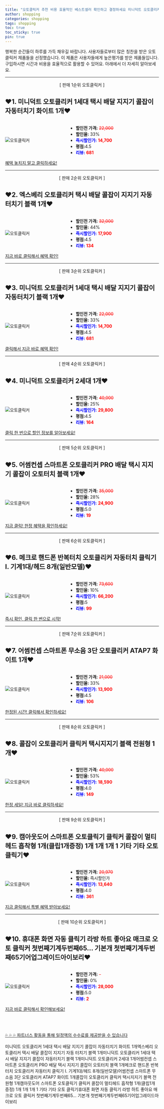 ```yaml
---
title: "오토클릭커 추천 비용 효율적인 베스트셀러 확인하고 결정하세요 미니덕트 오토클리커 1세대 택시 배달"
author: shopping
categories: shopping
tags: shopping
toc: true
toc_sticky: true
pin: true
---
```

행복한 순간들이 하루를 가득 채우길 바랍니다. 사용자들로부터 많은 칭찬을 받은 오토클릭커 제품들을 선정했습니다. 이 제품은 사용자들에게 높은평가를 받은 제품들입니다. 구입하시면 시간과 비용을 효율적으로 활용할 수 있어요. 아래에서 더 자세히 알아보세요.

---
<p class="toplist" style="margin: 0 auto; display: block; width: fit-content;">[ 판매 1순위 오토클릭커 ]</p>

<h2><strong>❤️1. 미니덕트 오토클리커 1세대 택시 배달 지지기 콜잡이 자동터치기 화이트 1개❤️</strong></h2>

<div style="display: flex; align-items: center;">
    <div style="flex: 0.4;">
        <img src="https://thumbnail6.coupangcdn.com/thumbnails/remote/230x230ex/image/vendor_inventory/5a74/df32f93bd26037368dafcc9b42b085b5556935f1931f1e7126bc9f4b090a.jpg" alt="오토클릭커" style="max-width: 100%;">
    </div>
    <div style="flex: 0.6; margin-left: 10px;">
        <ul>
            <li><strong>할인전 가격:</strong> <del style="color: red;">22,000</del></li>
            <li><strong>할인율:</strong> 33%</li>
            <li><span style='color:blue'><strong>즉시할인가:</strong></span> <span style='color:red'><strong>14,700</strong></span></li>
            <li><strong>평점:</strong>4.5</li>
            <li><span style='color:blue'><strong>리뷰:</strong></span> <span style='color:red'><strong>681</strong></span></li>
        </ul>
    </div>
</div>
<div class="center">
    <a href="https://William4Davisa.github.io?lptag=AF9450613&subid=githubio&pageKey=7262460902&traceid=V0-153&itemId=18367477780&vendorItemId=86399651555" class="myButton">
        혜택 놓치지 말고 클릭하세요!
    </a>
</div>


---
<p class="toplist" style="margin: 0 auto; display: block; width: fit-content;">[ 판매 2순위 오토클릭커 ]</p>

<h2><strong>❤️2. 엑스베리 오토클리커 택시 배달 콜잡이 지지기 자동 터치기 블랙 1개❤️</strong></h2>

<div style="display: flex; align-items: center;">
    <div style="flex: 0.4;">
        <img src="https://thumbnail7.coupangcdn.com/thumbnails/remote/230x230ex/image/vendor_inventory/1648/5564f40ba7464cd11c75bfa2617a667bc529b39cc3a5241220b0092dcab7.jpg" alt="오토클릭커" style="max-width: 100%;">
    </div>
    <div style="flex: 0.6; margin-left: 10px;">
        <ul>
            <li><strong>할인전 가격:</strong> <del style="color: red;">32,000</del></li>
            <li><strong>할인율:</strong> 44%</li>
            <li><span style='color:blue'><strong>즉시할인가:</strong></span> <span style='color:red'><strong>17,900</strong></span></li>
            <li><strong>평점:</strong>4.5</li>
            <li><span style='color:blue'><strong>리뷰:</strong></span> <span style='color:red'><strong>134</strong></span></li>
        </ul>
    </div>
</div>
<div class="center">
    <a href="https://William4Davisa.github.io?lptag=AF9450613&subid=githubio&pageKey=7501198929&traceid=V0-153&itemId=19635993773&vendorItemId=86741714728" class="myButton">
        지금 바로 클릭해서 혜택 확인!
    </a>
</div>


---
<p class="toplist" style="margin: 0 auto; display: block; width: fit-content;">[ 판매 3순위 오토클릭커 ]</p>

<h2><strong>❤️3. 미니덕트 오토클리커 1세대 택시 배달 지지기 콜잡이 자동터치기 블랙 1개❤️</strong></h2>

<div style="display: flex; align-items: center;">
    <div style="flex: 0.4;">
        <img src="https://thumbnail8.coupangcdn.com/thumbnails/remote/230x230ex/image/vendor_inventory/d58e/ea5e6344b8b45d0dc9b281a45d9d8dad22c2fef84b7723706c260a6218bd.png" alt="오토클릭커" style="max-width: 100%;">
    </div>
    <div style="flex: 0.6; margin-left: 10px;">
        <ul>
            <li><strong>할인전 가격:</strong> <del style="color: red;">22,000</del></li>
            <li><strong>할인율:</strong> 33%</li>
            <li><span style='color:blue'><strong>즉시할인가:</strong></span> <span style='color:red'><strong>14,700</strong></span></li>
            <li><strong>평점:</strong>4.5</li>
            <li><span style='color:blue'><strong>리뷰:</strong></span> <span style='color:red'><strong>681</strong></span></li>
        </ul>
    </div>
</div>
<div class="center">
    <a href="https://William4Davisa.github.io?lptag=AF9450613&subid=githubio&pageKey=7262460902&traceid=V0-153&itemId=18501997636&vendorItemId=86399651544" class="myButton">
        클릭해서 지금 바로 혜택 확인!
    </a>
</div>


---
<p class="toplist" style="margin: 0 auto; display: block; width: fit-content;">[ 판매 4순위 오토클릭커 ]</p>

<h2><strong>❤️4. 미니덕트 오토클리커 2세대 1개❤️</strong></h2>

<div style="display: flex; align-items: center;">
    <div style="flex: 0.4;">
        <img src="https://thumbnail9.coupangcdn.com/thumbnails/remote/230x230ex/image/vendor_inventory/d223/8ef9ca68ee1a4a30579c31808d3cad8f715b75905f03105a8896600bc36e.jpg" alt="오토클릭커" style="max-width: 100%;">
    </div>
    <div style="flex: 0.6; margin-left: 10px;">
        <ul>
            <li><strong>할인전 가격:</strong> <del style="color: red;">40,000</del></li>
            <li><strong>할인율:</strong> 25%</li>
            <li><span style='color:blue'><strong>즉시할인가:</strong></span> <span style='color:red'><strong>29,800</strong></span></li>
            <li><strong>평점:</strong>4.5</li>
            <li><span style='color:blue'><strong>리뷰:</strong></span> <span style='color:red'><strong>164</strong></span></li>
        </ul>
    </div>
</div>
<div class="center">
    <a href="https://William4Davisa.github.io?lptag=AF9450613&subid=githubio&pageKey=7023526866&traceid=V0-153&itemId=19285155585&vendorItemId=86400034999" class="myButton">
        클릭 한 번으로 할인 정보를 알아보세요!
    </a>
</div>


---
<p class="toplist" style="margin: 0 auto; display: block; width: fit-content;">[ 판매 5순위 오토클릭커 ]</p>

<h2><strong>❤️5. 어썸컨셉 스마트폰 오토클리커 PRO 배달 택시 지지기 콜잡이 오토터치 블랙 1개❤️</strong></h2>

<div style="display: flex; align-items: center;">
    <div style="flex: 0.4;">
        <img src="https://thumbnail6.coupangcdn.com/thumbnails/remote/230x230ex/image/vendor_inventory/66b4/a9728f3376278abe6d8b1412be7ccdfecb56196466f11e47dd4042d78162.jpg" alt="오토클릭커" style="max-width: 100%;">
    </div>
    <div style="flex: 0.6; margin-left: 10px;">
        <ul>
            <li><strong>할인전 가격:</strong> <del style="color: red;">35,000</del></li>
            <li><strong>할인율:</strong> 28%</li>
            <li><span style='color:blue'><strong>즉시할인가:</strong></span> <span style='color:red'><strong>24,900</strong></span></li>
            <li><strong>평점:</strong>5.0</li>
            <li><span style='color:blue'><strong>리뷰:</strong></span> <span style='color:red'><strong>19</strong></span></li>
        </ul>
    </div>
</div>
<div class="center">
    <a href="https://William4Davisa.github.io?lptag=AF9450613&subid=githubio&pageKey=7371159863&traceid=V0-153&itemId=19014626701&vendorItemId=86139216430" class="myButton">
        지금 클릭! 한정 혜택을 확인하세요!
    </a>
</div>


---
<p class="toplist" style="margin: 0 auto; display: block; width: fit-content;">[ 판매 6순위 오토클릭커 ]</p>

<h2><strong>❤️6. 메크로 핸드폰 반복터치 오토클리커 자동터치 클릭기 I. 기계1대/헤드 8개(일반모델)❤️</strong></h2>

<div style="display: flex; align-items: center;">
    <div style="flex: 0.4;">
        <img src="https://thumbnail8.coupangcdn.com/thumbnails/remote/230x230ex/image/vendor_inventory/eb51/3230c4d67557ca7181e9d6ac62bfae8a17ad8d3285dce2a7a036d070be9c.jpg" alt="오토클릭커" style="max-width: 100%;">
    </div>
    <div style="flex: 0.6; margin-left: 10px;">
        <ul>
            <li><strong>할인전 가격:</strong> <del style="color: red;">73,600</del></li>
            <li><strong>할인율:</strong> 10%</li>
            <li><span style='color:blue'><strong>즉시할인가:</strong></span> <span style='color:red'><strong>66,200</strong></span></li>
            <li><strong>평점:</strong>5</li>
            <li><span style='color:blue'><strong>리뷰:</strong></span> <span style='color:red'><strong>99</strong></span></li>
        </ul>
    </div>
</div>
<div class="center">
    <a href="https://William4Davisa.github.io?lptag=AF9450613&subid=githubio&pageKey=7536437586&traceid=V0-153&itemId=19801062256&vendorItemId=87920091197" class="myButton">
        즉시 확인, 클릭 한 번으로 시작!
    </a>
</div>


---
<p class="toplist" style="margin: 0 auto; display: block; width: fit-content;">[ 판매 7순위 오토클릭커 ]</p>

<h2><strong>❤️7. 어썸컨셉 스마트폰 무소음 3단 오토클리커 ATAP7 화이트 1개❤️</strong></h2>

<div style="display: flex; align-items: center;">
    <div style="flex: 0.4;">
        <img src="https://thumbnail8.coupangcdn.com/thumbnails/remote/230x230ex/image/vendor_inventory/8da7/2081a4c75969899f6333669a89002d33c1ac55ef1467acfeeeb42094ac40.jpg" alt="오토클릭커" style="max-width: 100%;">
    </div>
    <div style="flex: 0.6; margin-left: 10px;">
        <ul>
            <li><strong>할인전 가격:</strong> <del style="color: red;">21,000</del></li>
            <li><strong>할인율:</strong> 33%</li>
            <li><span style='color:blue'><strong>즉시할인가:</strong></span> <span style='color:red'><strong>13,900</strong></span></li>
            <li><strong>평점:</strong>4.5</li>
            <li><span style='color:blue'><strong>리뷰:</strong></span> <span style='color:red'><strong>106</strong></span></li>
        </ul>
    </div>
</div>
<div class="center">
    <a href="https://William4Davisa.github.io?lptag=AF9450613&subid=githubio&pageKey=7091136600&traceid=V0-153&itemId=17671218380&vendorItemId=84846865589" class="myButton">
        한정된 시간! 클릭해서 확인하세요!
    </a>
</div>


---
<p class="toplist" style="margin: 0 auto; display: block; width: fit-content;">[ 판매 8순위 오토클릭커 ]</p>

<h2><strong>❤️8. 콜잡이 오토클리커 클릭커 택시지지기 블랙 전원형 1개❤️</strong></h2>

<div style="display: flex; align-items: center;">
    <div style="flex: 0.4;">
        <img src="https://thumbnail9.coupangcdn.com/thumbnails/remote/230x230ex/image/vendor_inventory/a253/707ceb7a52d49b9a64a90ab49569c48b7be193fab6c17f7ea06b6fedabe0.jpg" alt="오토클릭커" style="max-width: 100%;">
    </div>
    <div style="flex: 0.6; margin-left: 10px;">
        <ul>
            <li><strong>할인전 가격:</strong> <del style="color: red;">40,000</del></li>
            <li><strong>할인율:</strong> 53%</li>
            <li><span style='color:blue'><strong>즉시할인가:</strong></span> <span style='color:red'><strong>18,590</strong></span></li>
            <li><strong>평점:</strong>4.0</li>
            <li><span style='color:blue'><strong>리뷰:</strong></span> <span style='color:red'><strong>149</strong></span></li>
        </ul>
    </div>
</div>
<div class="center">
    <a href="https://William4Davisa.github.io?lptag=AF9450613&subid=githubio&pageKey=6078068671&traceid=V0-153&itemId=11253044090&vendorItemId=88243517142" class="myButton">
        한정 세일! 지금 바로 클릭하세요!
    </a>
</div>


---
<p class="toplist" style="margin: 0 auto; display: block; width: fit-content;">[ 판매 9순위 오토클릭커 ]</p>

<h2><strong>❤️9. 캠아웃도어 스마트폰 오토클릭기 클릭커 콜잡이 멀티헤드 흡착형 1개(클립1개증정) 1개 1개 1개 1 기타 기타  오토 클릭기❤️</strong></h2>

<div style="display: flex; align-items: center;">
    <div style="flex: 0.4;">
        <img src="https://thumbnail6.coupangcdn.com/thumbnails/remote/230x230ex/image/vendor_inventory/8ade/d2707308d92d3679c57fedac28edf7cea0c794e47089bf701d3526502e55.JPEG" alt="오토클릭커" style="max-width: 100%;">
    </div>
    <div style="flex: 0.6; margin-left: 10px;">
        <ul>
            <li><strong>할인전 가격:</strong> <del style="color: red;">20,970</del></li>
            <li><strong>할인율:</strong> 즉시할인가</li>
            <li><span style='color:blue'><strong>즉시할인가:</strong></span> <span style='color:red'><strong>13,640</strong></span></li>
            <li><strong>평점:</strong>4.0</li>
            <li><span style='color:blue'><strong>리뷰:</strong></span> <span style='color:red'><strong>361</strong></span></li>
        </ul>
    </div>
</div>
<div class="center">
    <a href="https://William4Davisa.github.io?lptag=AF9450613&subid=githubio&pageKey=5039110882&traceid=V0-153&itemId=6776068192&vendorItemId=82225587330" class="myButton">
        지금 클릭해서 특별 혜택 받아보세요!
    </a>
</div>


---
<p class="toplist" style="margin: 0 auto; display: block; width: fit-content;">[ 판매 10순위 오토클릭커 ]</p>

<h2><strong>❤️10. 휴대폰 화면 자동 클릭기 라방 하트 좋아요 매크로 오토 클릭커 첫번째기계두번째65... 기본개 첫번째기계두번째65기어업그레이드아이보리❤️</strong></h2>

<div style="display: flex; align-items: center;">
    <div style="flex: 0.4;">
        <img src="https://thumbnail8.coupangcdn.com/thumbnails/remote/230x230ex/image/vendor_inventory/785c/f103450b3a7c06231807e33800ab565e9e2b6f674fa44618c6b53374fa5f.jpg" alt="오토클릭커" style="max-width: 100%;">
    </div>
    <div style="flex: 0.6; margin-left: 10px;">
        <ul>
            <li><strong>할인전 가격:</strong> <del style="color: red;">-</del></li>
            <li><strong>할인율:</strong> 0%</li>
            <li><span style='color:blue'><strong>즉시할인가:</strong></span> <span style='color:red'><strong>28,000</strong></span></li>
            <li><strong>평점:</strong>5.0</li>
            <li><span style='color:blue'><strong>리뷰:</strong></span> <span style='color:red'><strong>2</strong></span></li>
        </ul>
    </div>
</div>
<div class="center">
    <a href="https://William4Davisa.github.io?lptag=AF9450613&subid=githubio&pageKey=6433329827&traceid=V0-153&itemId=13892360908&vendorItemId=89928628672" class="myButton">
        지금 바로 클릭해서 확인해보세요!
    </a>
</div>

<br><br><br>[💦 💦 💦 파트너스 활동을 통해 일정액의 수수료를 제공받을 수 있습니다](https://link.coupang.com/a/bcpT2c)<br><br>미니덕트 오토클리커 1세대 택시 배달 지지기 콜잡이 자동터치기 화이트 1개엑스베리 오토클리커 택시 배달 콜잡이 지지기 자동 터치기 블랙 1개미니덕트 오토클리커 1세대 택시 배달 지지기 콜잡이 자동터치기 블랙 1개미니덕트 오토클리커 2세대 1개어썸컨셉 스마트폰 오토클리커 PRO 배달 택시 지지기 콜잡이 오토터치 블랙 1개메크로 핸드폰 반복터치 오토클리커 자동터치 클릭기 I. 기계1대/헤드 8개(일반모델)어썸컨셉 스마트폰 무소음 3단 오토클리커 ATAP7 화이트 1개콜잡이 오토클리커 클릭커 택시지지기 블랙 전원형 1개캠아웃도어 스마트폰 오토클릭기 클릭커 콜잡이 멀티헤드 흡착형 1개(클립1개증정) 1개 1개 1개 1 기타 기타  오토 클릭기휴대폰 화면 자동 클릭기 라방 하트 좋아요 매크로 오토 클릭커 첫번째기계두번째65... 기본개 첫번째기계두번째65기어업그레이드아이보리